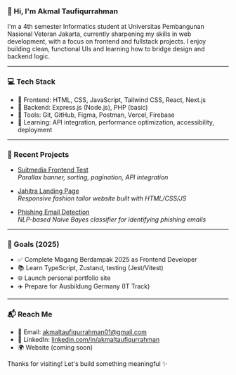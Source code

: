 ### 👋 Hi, I'm Akmal Taufiqurrahman

I'm a 4th semester Informatics student at Universitas Pembangunan Nasional Veteran Jakarta, currently sharpening my skills in web development, with a focus on frontend and fullstack projects. I enjoy building clean, functional UIs and learning how to bridge design and backend logic.

---

### 💻 Tech Stack

- 🧱 Frontend: HTML, CSS, JavaScript, Tailwind CSS, React, Next.js
- 🔧 Backend: Express.js (Node.js), PHP (basic)
- 🧰 Tools: Git, GitHub, Figma, Postman, Vercel, Firebase
- 🧪 Learning: API integration, performance optimization, accessibility, deployment

---

### 🚀 Recent Projects

- [Suitmedia Frontend Test](https://github.com/yourusername/suitmedia-frontend-test)  
  *Parallax banner, sorting, pagination, API integration*

- [Jahitra Landing Page](https://github.com/yourusername/jahitra)  
  *Responsive fashion tailor website built with HTML/CSS/JS*

- [Phishing Email Detection](https://github.com/yourusername/phishing-detector-naive-bayes)  
  *NLP-based Naive Bayes classifier for identifying phishing emails*

---

### 🎯 Goals (2025)

- ✅ Complete Magang Berdampak 2025 as Frontend Developer  
- 📚 Learn TypeScript, Zustand, testing (Jest/Vitest)  
- 🌐 Launch personal portfolio site  
- ✈️ Prepare for Ausbildung Germany (IT Track)

---

### 📬 Reach Me

- 📧 Email: akmaltaufiqurrahman01@gmail.com  
- 💼 LinkedIn: [linkedin.com/in/akmaltaufiqurrahman](https://www.linkedin.com/in/akmaltaufiqurrahman)  
- 🌍 Website (coming soon)

Thanks for visiting! Let's build something meaningful ✨
